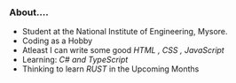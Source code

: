 ### About....
- Student at the National Institute of Engineering, Mysore.
- Coding as a Hobby
- Atleast I can write some good *HTML , CSS , JavaScript*
- Learning: *C# and TypeScript*
- Thinking to learn *RUST* in the Upcoming Months

<!--
- From [Guntur](https://en.wikipedia.org/wiki/Guntur) region and can speak [Telugu](https://en.wikipedia.org/wiki/Telugu_language) and English.

<code><pre>
{
   "Name": "Chanakya",
   "From": "Guntur, India"
}
</pre></code>
